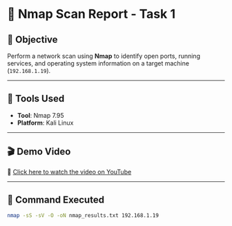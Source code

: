 # 📄 Nmap Scan Report - Task 1

## 🎯 Objective
Perform a network scan using **Nmap** to identify open ports, running services, and operating system information on a target machine (`192.168.1.19`).

---

## 🧰 Tools Used
- **Tool**: Nmap 7.95  
- **Platform**: Kali Linux

---


## 🎬 Demo Video


🔗 [Click here to watch the video on YouTube](https://youtu.be/rcF4lMJzHQ4)

---

## 🧪 Command Executed
```bash
nmap -sS -sV -O -oN nmap_results.txt 192.168.1.19
